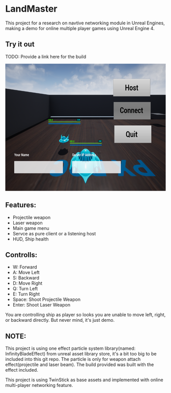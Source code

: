 # LandMaster

This project for a research on navtive networking module in Unreal Engines, making a demo for online multiple player games using Unreal Engine 4.

## Try it out
TODO: Provide a link here for the build


<p align="center">
  <img src="https://raw.githubusercontent.com/devfans/LandMaster/master/main-menu.png" alt="Sublime's custom image" width="700" height="400"/>
</p>

## Features:

- Projectile weapon
- Laser weapon
- Main game menu
- Servce as pure client or a listening host
- HUD, Ship health


## Controlls:

- W: Forward
- A: Move Left
- S: Backward
- D: Move Right
- Q: Turn Left
- E: Turn Right
- Space: Shoot Projectile Weapon
- Enter: Shoot Laser Weapon

You are controlling ship as player so looks you are unable to move left, right, or backward directly. But never mind, it's just demo.

## NOTE:

This project is using one effect particle system library(named: InfinityBladeEffect) from unreal asset library store, it's a bit too big to be included into this git repo. The particle is only for weapon attach effect(projectile and laser beam). The build provided was built with the effect included.

This project is using TwinStick as base assets and implemented with online multi-player networking feature.








